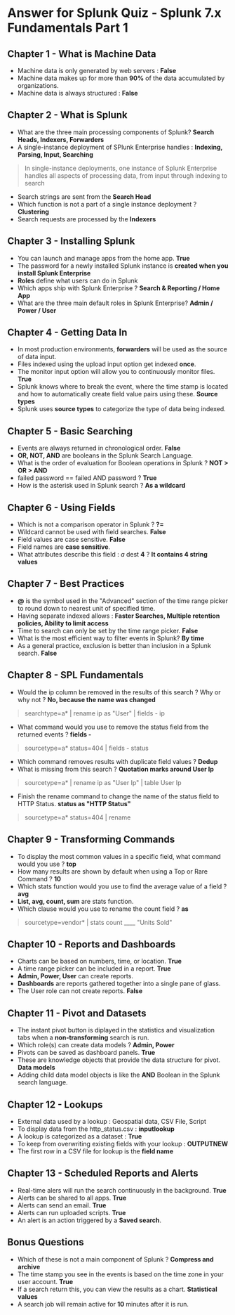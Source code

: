 # Answer for Splunk Quiz - Splunk 7.x Fundamentals Part 1

## Chapter 1 - What is Machine Data
* Machine data is only generated by web servers : **False**
* Machine data makes up for more than **90%** of the data accumulated by organizations.
* Machine data is always structured : **False**

## Chapter 2 - What is Splunk
* What are the three main processing components of Splunk? **Search Heads, Indexers, Forwarders**
* A single-instance deployment of SPlunk Enterprise handles : **Indexing, Parsing, Input, Searching**
> In single-instance deployments, one instance of Splunk Enterprise handles all aspects of processing data, from input through indexing to search
* Search strings are sent from the **Search Head**
* Which function is not a part of a single instance deployment ? **Clustering**
* Search requests are processed by the **Indexers**

## Chapter 3 - Installing Splunk
* You can launch and manage apps from the home app. **True**
* The password for a newly installed Splunk instance is **created when you install Splunk Enterprise**
* **Roles** define what users can do in Splunk
* Which apps ship with Splunk Enterprise ? **Search & Reporting / Home App**
* What are the three main default roles in Splunk Enterprise? **Admin / Power / User**

## Chapter 4 - Getting Data In
* In most production environments, **forwarders** will be used as the source of data input.
* Files indexed using the upload input option get indexed **once**.
* The monitor input option will allow you to continuously monitor files. **True**
* Splunk knows where to break the event, where the time stamp is located and how to automatically create field value pairs using these. **Source types**
* Splunk uses **source types** to categorize the type of data being indexed.

## Chapter 5 - Basic Searching
* Events are always returned in chronological order. **False**
* **OR, NOT, AND** are booleans in the Splunk Search Language.
* What is the order of evaluation for Boolean operations in Splunk ? **NOT > OR > AND**
* failed password == failed AND password ? **True**
* How is the asterisk used in Splunk search ? **As a wildcard**

## Chapter 6 - Using Fields
* Which is not a comparison operator in Splunk ? **?=**
* Wildcard cannot be used with field searches. **False**
* Field values are case sensitive. **False**
* Field names are **case sensitive**.
* What attributes describe this field : *a* dest **4** ? **It contains 4 string values**

## Chapter 7 - Best Practices
* **@** is the symbol used in the "Advanced" section of the time range picker to round down to nearest unit of specified time.
* Having separate indexed allows : **Faster Searches, Multiple retention policies, Ability to limit access**
* Time to search can only be set by the time range picker. **False**
* What is the most efficient way to filter events in Splunk? **By time**
* As a general practice, exclusion is better than inclusion in a Splunk search. **False**

## Chapter 8 - SPL Fundamentals
* Would the ip column be removed in the results of this search ? Why or why not ? **No, because the name was changed**
> searchtype=a* | rename ip as "User" | fields - ip
* What command would you use to remove the status field from the returned events ? **fields -**
> sourcetype=a* status=404 | fields - status
* Which command removes results with duplicate field values ? **Dedup**
* What is missing from this search ? **Quotation marks around User Ip**
> sourcetype=a* | rename ip as "User Ip" | table User Ip
* Finish the rename command to change the name of the status field to HTTP Status. **status as "HTTP Status"**
> sourcetype=a* status=404 | rename 

## Chapter 9 - Transforming Commands
* To display the most common values in a specific field, what command would you use ? **top**
* How many results are shown by default when using a Top or Rare Command ? **10**
* Which stats function would you use to find the average value of a field ? **avg**
* **List, avg, count, sum** are stats function.
* Which clause would you use to rename the count field ? **as**
> sourcetype=vendor* | stats count ____ "Units Sold"

## Chapter 10 - Reports and Dashboards
* Charts can be based on numbers, time, or location. **True**
* A time range picker can be included in a report. **True**
* **Admin, Power, User** can create reports.
* **Dashboards** are reports gathered together into a single pane of glass.
* The User role can not create reports. **False**

## Chapter 11 - Pivot and Datasets
* The instant pivot button is diplayed in the statistics and visualization tabs when a **non-transforming** search is run.
* Which role(s) can create data models ? **Admin, Power**
* Pivots can be saved as dashboard panels. **True**
* These are knowledge objects that provide the data structure for pivot. **Data models**
* Adding child data model objects is like the **AND** Boolean in the Splunk search language.

## Chapter 12 - Lookups
* External data used by a lookup : Geospatial data, CSV File, Script
* To display data from the http_status.csv : **inputlookup**
* A lookup is categorized as a dataset : **True**
* To keep from overwriting existing fields with your lookup : **OUTPUTNEW**
* The first row in a CSV file for lookup is the **field name**

## Chapter 13 - Scheduled Reports and Alerts
* Real-time alers will run the search continuously in the background. **True**
* Alerts can be shared to all apps. **True**
* Alerts can send an email. **True**
* Alerts can run uploaded scripts. **True**
* An alert is an action triggered by a **Saved search**.

## Bonus Questions
* Which of these is not a main component of Splunk ? **Compress and archive**
* The time stamp you see in the events is based on the time zone in your user account. **True**
* If a search return this, you can view the results as a chart. **Statistical values**
* A search job will remain active for **10** minutes after it is run.


